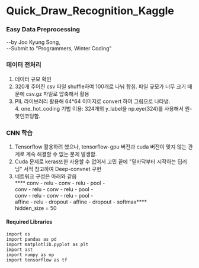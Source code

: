 # Quick_Draw_Recognition_Kaggle

### Easy Data Preprocessing
--by Joo Kyung Song, <br>
--Submit to "Programmers, Winter Coding" 

### 데이터 전처리
1. 데이터 규모 확인<br>
2. 320개 주어진 csv 파일 shuffle하여 100개로 나눠 합침. 파일 규모가 너무 크기 때문에 csv.gz 파일로 압축해서 활용 <br>
3. PIL 라이브러리 활용해 64*64 이미지로 convert 하여 그림으로 나타냄.<br>4. one_hot_coding 기법 이용: 324개의 y_label을 np.eye(324)를 사용해서 원-핫인코딩함. <br>

### CNN 학습
1. Tensorflow 활용하려 했으나, tensorflow-gpu 버전과 cuda 버전이 맞지 않는 관계로 계속 해결할 수 없는 문제 발생함.<br>
2. Cuda 문제로 keras또한 사용할 수 없어서 고민 끝에 "밑바닥부터 시작하는 딥러닝" 서적 참고하여 Deep-convnet 구현 <br>
3. 네트워크 구성은 아래와 같음 <br>**** conv - relu - conv - relu - pool - <br> conv - relu - conv - relu - pool - <br> conv - relu - conv - relu - pool - <br>affine - relu - dropout - affine - dropout - softmax****<br>hidden_size = 50 

#### Required Libraries
```
import os
import pandas as pd
import matplotlib.pyplot as plt
import ast
import numpy as np
import tensorflow as tf
```
